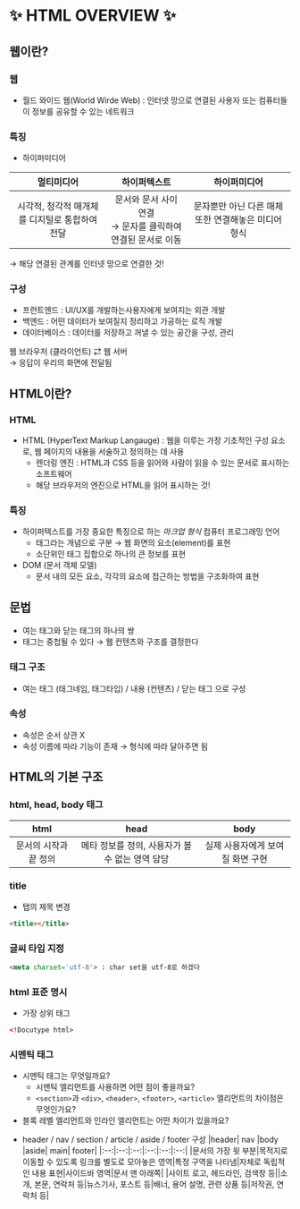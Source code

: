 # ✨ HTML OVERVIEW ✨

## **웹이란?**

### **웹**

- 월드 와이드 웹(World Wirde Web) : 인터넷 망으로 연결된 사용자 또는 컴퓨터들이 정보를 공유할 수 있는 네트워크

### **특징**

- 하이퍼미디어

|                   멀티미디어                   |                            하이퍼텍스트                             |                    하이퍼미디어                     |
| :--------------------------------------------: | :-----------------------------------------------------------------: | :-------------------------------------------------: |
| 시각적, 청각적 매개체를 디지털로 통합하여 전달 | 문서와 문서 사이 연결 <br>&rarr; 문자를 클릭하여 연결된 문서로 이동 | 문자뿐만 아닌 다른 매체 또한 연결해놓은 미디어 형식 |

&rarr; 해당 연결된 관계를 인터넷 망으로 연결한 것!

### **구성**

- 프런트엔드 : UI/UX를 개발하는사용자에게 보여지는 외관 개발
- 백엔드 : 어떤 데이터가 보여질지 정리하고 가공하는 로직 개발
- 데이터베이스 : 데이터를 저장하고 꺼낼 수 있는 공간을 구성, 관리

웹 브라우저 (클라이언트) &rlarr; 웹 서버 <br>
&rarr; 응답이 우리의 화면에 전달됨

## **HTML이란?**

### **HTML**

- HTML (HyperText Markup Langauge) : 웹을 이루는 가장 기초적인 구성 요소로, 웹 페이지의 내용을 서술하고 정의하는 데 사용
  - 렌더링 엔진 : HTML과 CSS 등을 읽어와 사람이 읽을 수 있는 문서로 표시하는 소프트웨어
  - 해당 브라우저의 엔진으로 HTML을 읽어 표시하는 것!

### **특징**

- 하이퍼텍스트를 가장 중요한 특징으로 하는 _마크업 형식_ 컴퓨터 프로그래밍 언어
  - 태그라는 개념으로 구분 &rarr; 웹 화면의 요소(element)를 표현
  - 소단위인 태그 집합으로 하나의 큰 정보를 표현
- DOM (문서 객체 모델)
  - 문서 내의 모든 요소, 각각의 요소에 접근하는 방법을 구조화하여 표현

## **문법**

- 여는 태그와 닫는 태그의 하나의 쌍
- 태그는 중첩될 수 있다 &rarr; 웹 컨텐츠와 구조를 결정한다

### **태그 구조**

- 여는 태그 (태그네임, 태그타입) / 내용 (컨텐츠) / 닫는 태그 으로 구성

### **속성**

- 속성은 순서 상관 X
- 속성 이름에 따라 기능이 존재 &rarr; 형식에 따라 달아주면 됨

## **HTML의 기본 구조**

### **html, head, body 태그**

|         html          |                      head                       |               body               |
| :-------------------: | :---------------------------------------------: | :------------------------------: |
| 문서의 시작과 끝 정의 | 메타 정보를 정의, 사용자가 볼 수 없는 영역 담당 | 실제 사용자에게 보여질 화면 구현 |

### **title**

- 탭의 제목 변경

```Html
<title></title>
```

### **글씨 타입 지정**

```Html
<meta charset='utf-8'> : char set을 utf-8로 하겠다
```

### **html 표준 명시**

- 가장 상위 태그

```html
<!Docutype html>
```

### **시멘틱 태그**

- 시맨틱 태그는 무엇일까요?
  - 시맨틱 엘리먼트를 사용하면 어떤 점이 좋을까요?
  - `<section>`과 `<div>`, `<header>`, `<footer>`, `<article>` 엘리먼트의 차이점은 무엇인가요?
- 블록 레벨 엘리먼트와 인라인 엘리먼트는 어떤 차이가 있을까요?

* header / nav / section / article / aside / footer 구성
  |header| nav |body |aside| main| footer|
  |:--:|:--:|:--:|:--:|:--:|:--:|
  |문서의 가장 윗 부분|목적지로 이동할 수 있도록 링크를 별도로 모아놓은 영역|특정 구역을 나타냄|자체로 독립적인 내용 표현|사이드바 영역|문서 맨 아래쪽|
  |사이트 로고, 헤드라인, 검색창 등||소개, 본문, 연락처 등|뉴스기사, 포스트 등|배너, 용어 설명, 관련 상품 등|저작권, 연락처 등|
